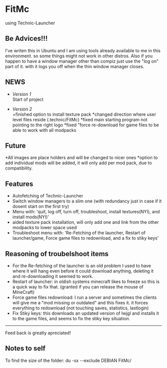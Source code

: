 FitMc
===========

using
Technic-Launcher

Be Advices!!!
----
I've writen this in Ubuntu and I am using tools already available to me in this environment. so some things might not work in other distros.
Also if you happen to have a window manager other than compiz just use the "log on" part of it. with it logs you off when the thin window manager closes.

NEWS
----

* *Version 1* <br/>
Start of project

* *Version 2* <br/>
+finished option to install texture pack
*changed direction where user level files reside (.technic/FitMc)
*fixed main starting program not pointing to the right logo
*fixed "force re-download for game files to be able to work with all modpacks

Future
-----
*All images are place holders and will be changed to nicer ones
*option to add individual mods will be added, it will only add per mod pack, due to compatibility.

Features
-----
* Autofetching of Technic-Launcher
* Switch window managers to a slim one (with redundancy just in case if it dosent start on the first try)
* Menu with: 'quit, log off, turn off, troubleshoot, install textures(NYI), and install mods(NYI)'
* aided texture pack installation, will only add one and link from the other modpacks to lower space used
* Troubleshoot menu with: 'Re-Fetching of the launcher, Restart of launcher/game, Force game files to redownload, and a fix to stiky keys'

Reasoning of troubelshoot items
-----
* For the Re-fetching of the launcher is an old problem I used to have where it will hang even before it could download anything, deleting it and re-downloading it seemed to work.
* Restart of launcher: in oldish systems minecraft likes to freeze so this is a quick way to fix that. (granted if you can release the mouse of MineCraft)
* Force game files redownload: I run a server and sometimes the clients will give me a "mod missing or outdated" and this fixes it. it forces everything to redownload (not touching saves, statistics, lastlogin)
* Fix Stiky keys: this downloads an updated version of lwjgl and installs it to the game files, and seems to fix the stiky key situation.

-------
Feed back is greatly apreciated!

Notes to self
-----
To find the size of the folder:
du -sx --exclude DEBIAN FitMc/

